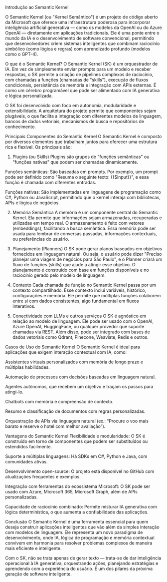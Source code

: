 Introdução ao Semantic Kernel

O Semantic Kernel (ou "Kernel Semântico") é um projeto de código aberto da Microsoft que oferece uma infraestrutura poderosa para incorporar inteligência artificial generativa — como os modelos da OpenAI ou do Azure OpenAI — diretamente em aplicações tradicionais. Ele é uma ponte entre o mundo da IA e o desenvolvimento de software convencional, permitindo que desenvolvedores criem sistemas inteligentes que combinam raciocínio simbólico (como lógica e regras) com aprendizado profundo (modelos como o GPT-4).

O que é o Semantic Kernel?
O Semantic Kernel (SK) é um orquestrador de IA. Em vez de simplesmente enviar prompts para um modelo e receber respostas, o SK permite a criação de pipelines complexos de raciocínio, com chamadas a funções (chamadas de "skills"), execução de fluxos condicionais, persistência de memória e integração com APIs externas. É como um cérebro programável que pode ser alimentado com IA generativa e lógica personalizada.

O SK foi desenvolvido com foco em autonomia, modularidade e extensibilidade. A arquitetura do projeto permite que componentes sejam plugáveis, o que facilita a integração com diferentes modelos de linguagem, bancos de dados vetoriais, mecanismos de busca e repositórios de conhecimento.

Principais Componentes do Semantic Kernel
O Semantic Kernel é composto por diversos elementos que trabalham juntos para oferecer uma estrutura rica e flexível. Os principais são:

1. Plugins (ou Skills)
Plugins são grupos de "funções semânticas" ou "funções nativas" que podem ser chamadas dinamicamente.

Funções semânticas: São baseadas em prompts. Por exemplo, um prompt pode ser definido como "Resuma o seguinte texto: {{$input}}", e essa função é chamada com diferentes entradas.

Funções nativas: São implementadas em linguagens de programação como C#, Python ou JavaScript, permitindo que o kernel interaja com bibliotecas, APIs e lógica de negócios.

2. Memória Semântica
A memória é um componente central do Semantic Kernel. Ela permite que informações sejam armazenadas, recuperadas e utilizadas em tempo real. O armazenamento é feito com vetores (embeddings), facilitando a busca semântica. Essa memória pode ser usada para lembrar de conversas passadas, informações contextuais, ou preferências do usuário.

3. Planejamento (Planners)
O SK pode gerar planos baseados em objetivos fornecidos em linguagem natural. Ou seja, o usuário pode dizer "Preciso planejar uma viagem de negócios para São Paulo", e o Planner criará um fluxo de funções (skills) que ajude a atingir esse objetivo. O planejamento é construído com base em funções disponíveis e no raciocínio gerado pelo modelo de linguagem.

4. Contexto
Cada chamada de função no Semantic Kernel passa por um contexto compartilhado. Esse contexto inclui variáveis, histórico, configurações e memória. Ele permite que múltiplas funções colaborem entre si com dados consistentes, algo fundamental em fluxos interativos.

5. Conectividade com LLMs e outros serviços
O SK é agnóstico em relação ao modelo de linguagem. Ele pode ser usado com o OpenAI, Azure OpenAI, HuggingFace, ou qualquer provedor que suporte chamadas via REST. Além disso, pode ser integrado com bases de dados vetoriais como Qdrant, Pinecone, Weaviate, Redis e outros.

Casos de Uso do Semantic Kernel
O Semantic Kernel é ideal para aplicações que exigem interação contextual com IA, como:

Assistentes virtuais personalizados com memória de longo prazo e múltiplas habilidades.

Automação de processos com decisões baseadas em linguagem natural.

Agentes autônomos, que recebem um objetivo e traçam os passos para atingi-lo.

Chatbots com memória e compreensão de contexto.

Resumo e classificação de documentos com regras personalizadas.

Orquestração de APIs via linguagem natural (ex.: “Procure o voo mais barato e reserve o hotel com melhor avaliação”).

Vantagens do Semantic Kernel
Flexibilidade e modularidade: O SK é construído em torno de componentes que podem ser substituídos ou estendidos facilmente.

Suporte a múltiplas linguagens: Há SDKs em C#, Python e Java, com comunidades ativas.

Desenvolvimento open-source: O projeto está disponível no GitHub com atualizações frequentes e exemplos.

Integração com ferramentas do ecossistema Microsoft: O SK pode ser usado com Azure, Microsoft 365, Microsoft Graph, além de APIs personalizadas.

Capacidade de raciocínio combinado: Permite misturar IA generativa com lógica determinística, o que aumenta a confiabilidade das aplicações.

Conclusão
O Semantic Kernel é uma ferramenta essencial para quem deseja construir aplicações inteligentes que vão além da simples interação com modelos de linguagem. Ele representa um novo paradigma de desenvolvimento, onde IA, lógica de programação e memória contextual convivem em harmonia para resolver problemas complexos de maneira mais eficiente e inteligente.

Com o SK, não se trata apenas de gerar texto — trata-se de dar inteligência operacional à IA generativa, orquestrando ações, planejando estratégias e aprendendo com a experiência do usuário. É um dos pilares da próxima geração de software inteligente.
